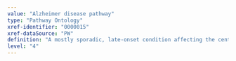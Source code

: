 ```yaml
---
value: "Alzheimer disease pathway"
type: "Pathway Ontology"
xref-identifier: "0000015"
xref-dataSource: "PW"
definition: "A mostly sporadic, late-onset condition affecting the central nervous system, that is the most prevalent neurodegenerative disease and the most common form of dementia. It is characterized by the presence of amyloid plaques and fibril tangles. Possible pathways affected range from protein mis-folding and aggregation, to oxidative stress and impaired metal homeostasis."
level: "4"
---
```

